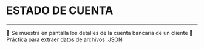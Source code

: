 # ESTADO DE CUENTA
---
🐋 Se muestra en pantalla los detalles de la cuenta bancaria de un cliente
🐋 Práctica para extraer datos de archivos .JSON
